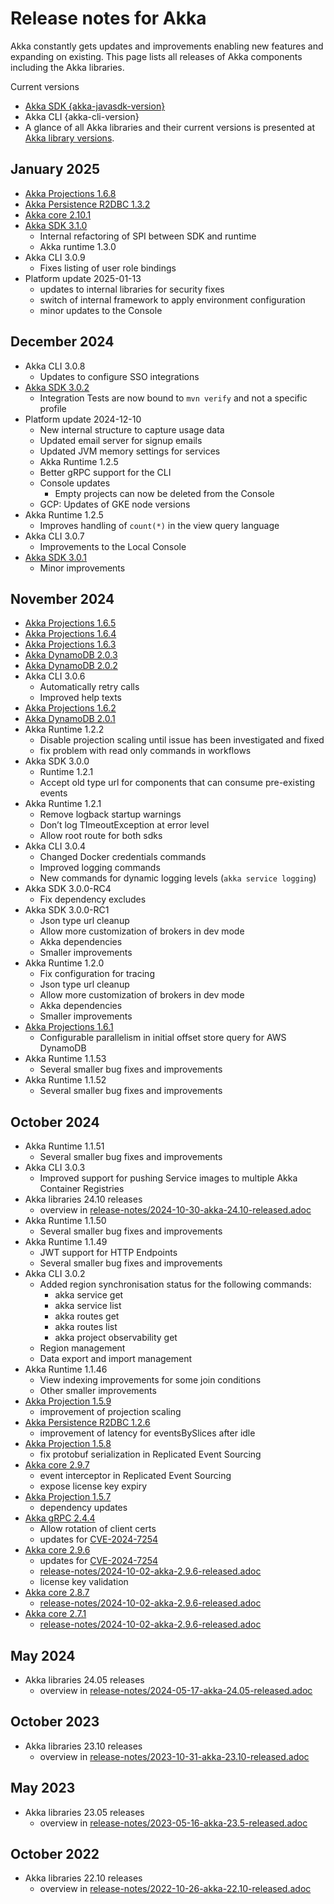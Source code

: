 # Release notes for Akka

Akka constantly gets updates and improvements enabling new features and expanding on existing. This page lists all releases of Akka components including the Akka libraries.

Current versions

* [Akka SDK {akka-javasdk-version}](java:index.adoc)
* Akka CLI {akka-cli-version}
* A glance of all Akka libraries and their current versions is presented at [Akka library versions](https://doc.akka.io/libraries/akka-dependencies/current).

## January 2025

* [Akka Projections 1.6.8](https://github.com/akka/akka-projection/releases/tag/v1.6.8)
* [Akka Persistence R2DBC 1.3.2](https://github.com/akka/akka-persistence-r2dbc/releases/tag/v1.3.2)
* [Akka core 2.10.1](https://github.com/akka/akka/releases/tag/v2.10.1)
* [Akka SDK 3.1.0](https://github.com/akka/akka-sdk/releases/tag/v3.1.0)
  * Internal refactoring of SPI between SDK and runtime
  * Akka runtime 1.3.0
* Akka CLI 3.0.9
  * Fixes listing of user role bindings
* Platform update 2025-01-13
  * updates to internal libraries for security fixes
  * switch of internal framework to apply environment configuration
  * minor updates to the Console

## December 2024

* Akka CLI 3.0.8
  * Updates to configure SSO integrations
* [Akka SDK 3.0.2](https://github.com/akka/akka-sdk/releases/tag/v3.0.2)
  * Integration Tests are now bound to `mvn verify` and not a specific profile
* Platform update 2024-12-10
  * New internal structure to capture usage data
  * Updated email server for signup emails
  * Updated JVM memory settings for services
  * Akka Runtime 1.2.5
  * Better gRPC support for the CLI
  * Console updates
    * Empty projects can now be deleted from the Console
  * GCP: Updates of GKE node versions
* Akka Runtime 1.2.5
  * Improves handling of `count(*)` in the view query language
* Akka CLI 3.0.7
  * Improvements to the Local Console
* [Akka SDK 3.0.1](https://github.com/akka/akka-sdk/releases/tag/v3.0.1)
  * Minor improvements

## November 2024

* [Akka Projections 1.6.5](https://github.com/akka/akka-projection/releases/tag/v1.6.5)
* [Akka Projections 1.6.4](https://github.com/akka/akka-projection/releases/tag/v1.6.4)
* [Akka Projections 1.6.3](https://github.com/akka/akka-projection/releases/tag/v1.6.3)
* [Akka DynamoDB 2.0.3](https://github.com/akka/akka-persistence-dynamodb/releases/tag/v2.0.3)
* [Akka DynamoDB 2.0.2](https://github.com/akka/akka-persistence-dynamodb/releases/tag/v2.0.2)
* Akka CLI 3.0.6
  * Automatically retry calls
  * Improved help texts
* [Akka Projections 1.6.2](https://github.com/akka/akka-projection/releases/tag/v1.6.2)
* [Akka DynamoDB 2.0.1](https://github.com/akka/akka-persistence-dynamodb/releases/tag/v2.0.1)
* Akka Runtime 1.2.2
  * Disable projection scaling until issue has been investigated and fixed
  * fix problem with read only commands in workflows
* Akka SDK 3.0.0
  * Runtime 1.2.1
  * Accept old type url for components that can consume pre-existing events
* Akka Runtime 1.2.1
  * Remove logback startup warnings
  * Don’t log TImeoutException at error level
  * Allow root route for both sdks
* Akka CLI 3.0.4
  * Changed Docker credentials commands
  * Improved logging commands
  * New commands for dynamic logging levels (`akka service logging`)
* Akka SDK 3.0.0-RC4
  * Fix dependency excludes
* Akka SDK 3.0.0-RC1
  * Json type url cleanup
  * Allow more customization of brokers in dev mode
  * Akka dependencies
  * Smaller improvements
* Akka Runtime 1.2.0
  * Fix configuration for tracing
  * Json type url cleanup
  * Allow more customization of brokers in dev mode
  * Akka dependencies
  * Smaller improvements
* [Akka Projections 1.6.1](https://github.com/akka/akka-projection/releases/tag/v1.6.1)
  * Configurable parallelism in initial offset store query for AWS DynamoDB
* Akka Runtime 1.1.53
  * Several smaller bug fixes and improvements
* Akka Runtime 1.1.52
  * Several smaller bug fixes and improvements

## October 2024

* Akka Runtime 1.1.51
  * Several smaller bug fixes and improvements
* Akka CLI 3.0.3
  * Improved support for pushing Service images to multiple Akka Container Registries
* Akka libraries 24.10 releases
  * overview in [release-notes/2024-10-30-akka-24.10-released.adoc](release-notes/2024-10-30-akka-24.10-released.adoc)
* Akka Runtime 1.1.50
  * Several smaller bug fixes and improvements
* Akka Runtime 1.1.49
  * JWT support for HTTP Endpoints
  * Several smaller bug fixes and improvements
* Akka CLI 3.0.2
  * Added region synchronisation status for the following commands:
    * akka service get
    * akka service list
    * akka routes get
    * akka routes list
    * akka project observability get
  * Region management
  * Data export and import management
* Akka Runtime 1.1.46
  * View indexing improvements for some join conditions
  * Other smaller improvements
* [Akka Projection 1.5.9](https://github.com/akka/akka-projection/releases/tag/v1.5.9)
  * improvement of projection scaling
* [Akka Persistence R2DBC 1.2.6](https://github.com/akka/akka-persistence-r2dbc/releases/tag/v1.2.6)
  * improvement of latency for eventsBySlices after idle
* [Akka Projection 1.5.8](https://github.com/akka/akka-projection/releases/tag/v1.5.8)
  * fix protobuf serialization in Replicated Event Sourcing
* [Akka core 2.9.7](https://github.com/akka/akka/releases/tag/v2.9.7)
  * event interceptor in Replicated Event Sourcing
  * expose license key expiry
* [Akka Projection 1.5.7](https://github.com/akka/akka-projection/releases/tag/v1.5.7)
  * dependency updates
* [Akka gRPC 2.4.4](https://github.com/akka/akka-grpc/releases/tag/v2.4.4)
  * Allow rotation of client certs
  * updates for [CVE-2024-7254](https://github.com/advisories/GHSA-735f-pc8j-v9w8)
* [Akka core 2.9.6](https://github.com/akka/akka/releases/tag/v2.9.6)
  * updates for [CVE-2024-7254](https://github.com/advisories/GHSA-735f-pc8j-v9w8)
  * [release-notes/2024-10-02-akka-2.9.6-released.adoc](release-notes/2024-10-02-akka-2.9.6-released.adoc)
  * license key validation
* [Akka core 2.8.7](https://github.com/akka/akka/releases/tag/v2.8.7)
  * [release-notes/2024-10-02-akka-2.9.6-released.adoc](release-notes/2024-10-02-akka-2.9.6-released.adoc)
* [Akka core 2.7.1](https://github.com/akka/akka/releases/tag/v2.7.1)
  * [release-notes/2024-10-02-akka-2.9.6-released.adoc](release-notes/2024-10-02-akka-2.9.6-released.adoc)

## May 2024

* Akka libraries 24.05 releases
  * overview in [release-notes/2024-05-17-akka-24.05-released.adoc](release-notes/2024-05-17-akka-24.05-released.adoc)

## October 2023

* Akka libraries 23.10 releases
  * overview in [release-notes/2023-10-31-akka-23.10-released.adoc](release-notes/2023-10-31-akka-23.10-released.adoc)

## May 2023

* Akka libraries 23.05 releases
  * overview in [release-notes/2023-05-16-akka-23.5-released.adoc](release-notes/2023-05-16-akka-23.5-released.adoc)

## October 2022

* Akka libraries 22.10 releases
  * overview in [release-notes/2022-10-26-akka-22.10-released.adoc](release-notes/2022-10-26-akka-22.10-released.adoc)
